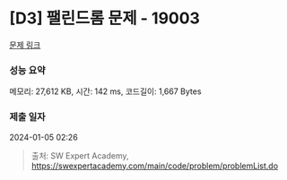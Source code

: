 # [D3] 팰린드롬 문제 - 19003 

[문제 링크](https://swexpertacademy.com/main/code/problem/problemDetail.do?contestProbId=AYtrCJQaDb4DFAR-) 

### 성능 요약

메모리: 27,612 KB, 시간: 142 ms, 코드길이: 1,667 Bytes

### 제출 일자

2024-01-05 02:26



> 출처: SW Expert Academy, https://swexpertacademy.com/main/code/problem/problemList.do